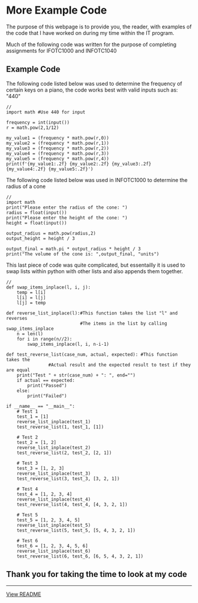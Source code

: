 # More Example Code

The purpose of this webpage is to provide you, the reader, with examples of the code that I have worked on during my time within the IT program.

Much of the following code was written for the purpose of completing assignments for IFOTC1000 and INFOTC1040

## Example Code
The following code listed below was used to determine the frequency of certain keys on a piano, the code works best with valid inputs such as: "440"
```
// 
import math #Use 440 for input

frequency = int(input())
r = math.pow(2,1/12)

my_value1 = (frequency * math.pow(r,0))
my_value2 = (frequency * math.pow(r,1))
my_value3 = (frequency * math.pow(r,2))
my_value4 = (frequency * math.pow(r,3))
my_value5 = (frequency * math.pow(r,4))
print(f'{my_value1:.2f} {my_value2:.2f} {my_value3:.2f} {my_value4:.2f} {my_value5:.2f}')
```
The following code listed below was used in INFOTC1000 to determine the radius of a cone

```
//
import math 
print("Please enter the radius of the cone: ")
radius = float(input())
print("Please enter the height of the cone: ")
height = float(input())

output_radius = math.pow(radius,2)
output_height = height / 3

output_final = math.pi * output_radius * height / 3
print("The volume of the cone is: ",output_final, "units")
```
This last piece of code was quite complicated, but essentailly it is used to swap lists within python with other lists and also appends them together.

```
//
def swap_items_inplace(l, i, j):
    temp = l[i]
    l[i] = l[j]
    l[j] = temp

def reverse_list_inplace(l):#This function takes the list "l" and reverses
                            #The items in the list by calling swap_items_inplace
    n = len(l)
    for i in range(n//2):
        swap_items_inplace(l, i, n-i-1)

def test_reverse_list(case_num, actual, expected): #This function takes the
                #Actual result and the expected result to test if they are equal
    print("Test " + str(case_num) + ": ", end="")
    if actual == expected:
        print("Passed")
    else:
        print("Failed")

if __name__ == "__main__":
    # Test 1
    test_1 = [1]
    reverse_list_inplace(test_1)
    test_reverse_list(1, test_1, [1])

    # Test 2
    test_2 = [1, 2]
    reverse_list_inplace(test_2)
    test_reverse_list(2, test_2, [2, 1])

    # Test 3
    test_3 = [1, 2, 3]
    reverse_list_inplace(test_3)
    test_reverse_list(3, test_3, [3, 2, 1])

    # Test 4
    test_4 = [1, 2, 3, 4]
    reverse_list_inplace(test_4)
    test_reverse_list(4, test_4, [4, 3, 2, 1])

    # Test 5
    test_5 = [1, 2, 3, 4, 5]
    reverse_list_inplace(test_5)
    test_reverse_list(5, test_5, [5, 4, 3, 2, 1])

    # Test 6
    test_6 = [1, 2, 3, 4, 5, 6]
    reverse_list_inplace(test_6)
    test_reverse_list(6, test_6, [6, 5, 4, 3, 2, 1])
```

## Thank you for taking the time to look at my code 
----------------------
[View README](README.md)

 
